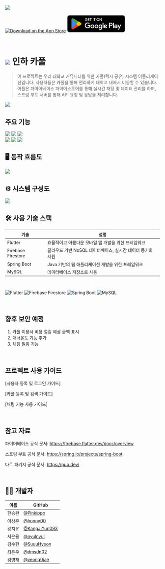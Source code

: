 <img src="https://github.com/yeong0jae/Algorithm/assets/83624600/79fea122-e0d0-460e-8ba5-37b465ecda9f">

<a href="https://itunes.apple.com/kr/app/인하카풀/id6471822092" target="_blank"><img src="https://user-images.githubusercontent.com/67373938/227817078-7aab7bea-3af0-4930-b341-1a166a39501d.svg" alt="Download on the App Store" width="168"></a>
<a href="https://play.google.com/store/apps/details?id=com.objects.inha_carpool&hl=ko-KR" target="_blank"><img src="https://github.com/jitsi/jitsi-meet/raw/master/resources/img/google-play-badge.png" alt="Get it on Google Play" width="189"></a>

<br>

# <img src="https://github.com/yeong0jae/Algorithm/assets/83624600/9c8db1b8-5ff5-478d-9d53-61a1f4848960" width="30"> 인하 카풀

> 이 프로젝트는 우리 대학교 커뮤니티를 위한 카풀(택시 공유) 시스템 어플리케이션입니다. 사용자들은 카풀을 통해 편리하게 대학교 내에서 이동할 수 있습니다. 어플은 파이어베이스 파이어스토어를 통해 실시간 채팅 및 데이터 관리를 하며, 스프링 부트 서버를 통해 API 요청 및 응답을 처리합니다.

<img src="https://github.com/yeong0jae/Algorithm/assets/83624600/c298b38c-0dad-47f5-ae47-874b5c4b79c5" width="210">

<br>

## 주요 기능

<img src="https://github.com/yeong0jae/Algorithm/assets/83624600/46ceb3a7-d776-4359-8691-49c65ce3b8bd" width="210"> 
<img src="https://github.com/yeong0jae/Algorithm/assets/83624600/5be11dc8-e713-4d11-961a-754426557afb" width="210">
<img src="https://github.com/yeong0jae/Algorithm/assets/83624600/e611a92b-b198-4f66-8cb4-c30bd2f6bef7" width="210">
<br>
<img src="https://github.com/yeong0jae/Algorithm/assets/83624600/750cd153-4083-4c3f-9cec-6242291ce9a4" width="210">
<img src="https://github.com/yeong0jae/Algorithm/assets/83624600/e7612bd7-8985-4b1b-a0ae-c14072b13097" width="210">
<img src="https://github.com/yeong0jae/Algorithm/assets/83624600/13469479-3bf9-4435-96fc-5919ffdb47ae" width="210">

<br>

## 🖥 동작 흐름도

<img src="https://github.com/yeong0jae/Algorithm/assets/83624600/333e9922-5262-4deb-894b-c849b2be346f">

<br>

## ⚙️ 시스템 구성도

<img src="https://github.com/yeong0jae/Algorithm/assets/83624600/85fc2d4f-fcdc-44aa-8858-2f664e3d2811">

<br>

## 🛠 사용 기술 스택

| 기술               | 설명                                                        |
| ------------------ | ----------------------------------------------------------- |
| Flutter            | 효율적이고 아름다운 모바일 앱 개발을 위한 프레임워크        |
| Firebase Firestore | 클라우드 기반 NoSQL 데이터베이스, 실시간 데이터 동기화 지원 |
| Spring Boot        | Java 기반의 웹 애플리케이션 개발을 위한 프레임워크          |
| MySQL              | 데이터베이스 저장소로 사용                                  |

<br>

![Flutter](https://img.shields.io/badge/Flutter-02569B?style=for-the-badge&logo=flutter&logoColor=white)
![Firebase Firestore](https://img.shields.io/badge/Firebase-FFCA28?style=for-the-badge&logo=firebase&logoColor=white)
![Spring Boot](https://img.shields.io/badge/Spring_Boot-6DB33F?style=for-the-badge&logo=spring&logoColor=white)
![MySQL](https://img.shields.io/badge/MySQL-4479A1?style=for-the-badge&logo=mysql&logoColor=white)

<br>

## 향후 보안 예정

1. 카풀 이용시 비용 절감 예상 금액 표시
2. 매너온도 기능 추가
3. 채팅 읽음 기능

<br>

## 프로젝트 사용 가이드

[사용자 등록 및 로그인 가이드]<P>
[카풀 등록 및 검색 가이드]<P>
[채팅 기능 사용 가이드]<P>

<br>

## 참고 자료

파이어베이스 공식 문서: https://firebase.flutter.dev/docs/overview<P>
스프링 부트 공식 문서: https://spring.io/projects/spring-boot<P>
다트 패키지 공식 문서: https://pub.dev/<P>

<br>

## 🧑‍💻 개발자

| 이름   | GitHub                                           |
| ------ | ------------------------------------------------ |
| 한승완 | [@Pinkippo](https://github.com/Pinkippo)         |
| 이상훈 | [@hoony00](https://github.com/hoony00)           |
| 강지윤 | [@KangJiYun093](https://github.com/KangJiYun093) |
| 서은율 | [@nyulnyul](https://github.com/nyulnyul)         |
| 김수현 | [@SuuuHyeon](https://github.com/SuuuHyeon)       |
| 최은우 | [@dmsdn02](https://github.com/dmsdn02)           |
| 김영재 | [@yeong0jae](https://github.com/yeong0jae)       |